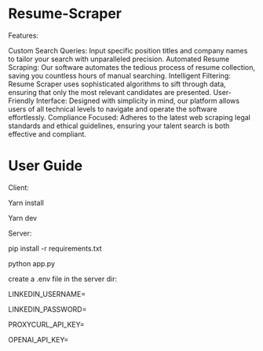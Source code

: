# Resume-Scraper


Features:

Custom Search Queries: Input specific position titles and company names to tailor your search with unparalleled precision.
Automated Resume Scraping: Our software automates the tedious process of resume collection, saving you countless hours of manual searching.
Intelligent Filtering: Resume Scraper uses sophisticated algorithms to sift through data, ensuring that only the most relevant candidates are presented.
User-Friendly Interface: Designed with simplicity in mind, our platform allows users of all technical levels to navigate and operate the software effortlessly.
Compliance Focused: Adheres to the latest web scraping legal standards and ethical guidelines, ensuring your talent search is both effective and compliant.






# User Guide

Client:

Yarn install

Yarn dev



Server:

pip install -r requirements.txt

python app.py

create a .env file in the server dir:

LINKEDIN_USERNAME=

LINKEDIN_PASSWORD=

PROXYCURL_API_KEY=

OPENAI_API_KEY=
